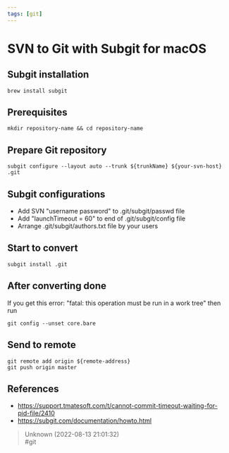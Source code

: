```yaml
---
tags: [git]
---
```


# SVN to Git with Subgit for macOS

## Subgit installation  
```  
brew install subgit  
```

## Prerequisites  
```  
mkdir repository-name && cd repository-name  
```

## Prepare Git repository  
```  
subgit configure --layout auto --trunk ${trunkName} ${your-svn-host} .git  
```

## Subgit configurations
- Add SVN "username password" to .git/subgit/passwd file
- Add "launchTimeout = 60" to end of .git/subgit/config file
- Arrange .git/subgit/authors.txt file by your users

## Start to convert  
```  
subgit install .git  
```

## After converting done  
If you get this error: "fatal: this operation must be run in a work tree" then run

```  
git config --unset core.bare  
```

## Send to remote  
```  
git remote add origin ${remote-address}  
git push origin master  
```

## References
- https://support.tmatesoft.com/t/cannot-commit-timeout-waiting-for-pid-file/2410
- https://subgit.com/documentation/howto.html  

> Unknown (2022-08-13 21:01:32)  
> #git


